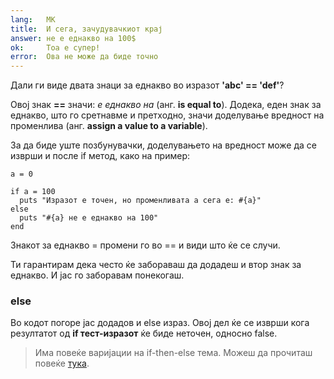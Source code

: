 ```yaml
---
lang:   МК
title:  И сега, зачудувачкиот крај
answer: не е еднакво на 100$
ok:     Тоа е супер!
error:  Ова не може да биде точно
---
```


Дали ги виде двата знаци за еднакво во изразот __'abc' == 'def'__?

Овој знак __==__ значи: _е еднакво на_ (анг. __is equal to__).
Додека, еден знак за еднакво, што го сретнавме и претходно, значи доделување вредност на променлива (анг. __assign a value to a variable__).

За да биде уште позбунувачки, доделувањето на вредност може да се изврши и после if метод, како на пример:

    a = 0
    
    if a = 100
      puts "Изразот е точен, но променливата a сега е: #{a}"
    else
      puts "#{a} не е еднакво на 100"
    end

Знакот за еднакво = промени го во == и види што ќе се случи.

Ти гарантирам дека често ќе забораваш да додадеш и втор знак за еднакво. И јас го заборавам понекогаш.

### else
Во кодот погоре јас додадов и else израз. Овој дел ќе се изврши кога резултатот од
__if тест-изразот__ ќе биде неточен, односно false.

> Има повеќе варијации на if-then-else тема. Можеш да прочиташ повеќе
> <a href="http://www.ruby-doc.org/core/syntax/control_expressions_rdoc.html" target="_blank">тука</a>.
